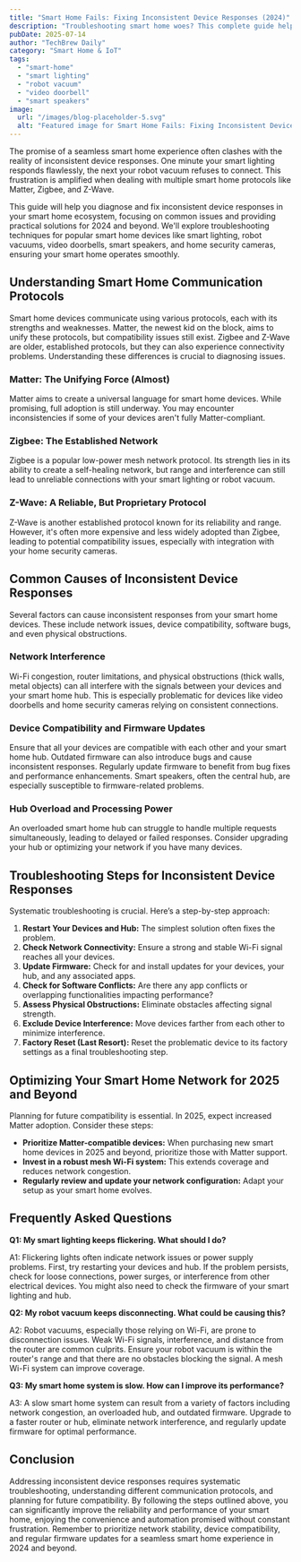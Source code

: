 ```yaml
---
title: "Smart Home Fails: Fixing Inconsistent Device Responses (2024)"
description: "Troubleshooting smart home woes? This complete guide helps diagnose & fix inconsistent responses across Matter, Zigbee & Z-Wave networks for smart lighting, robot vacuums, video doorbells & more!  Learn how to achieve seamless smart home automation today!"
pubDate: 2025-07-14
author: "TechBrew Daily"
category: "Smart Home & IoT"
tags:
  - "smart-home"
  - "smart lighting"
  - "robot vacuum"
  - "video doorbell"
  - "smart speakers"
image:
  url: "/images/blog-placeholder-5.svg"
  alt: "Featured image for Smart Home Fails: Fixing Inconsistent Device Responses (2024)"
---
```


The promise of a seamless smart home experience often clashes with the reality of inconsistent device responses.  One minute your smart lighting responds flawlessly, the next your robot vacuum refuses to connect.  This frustration is amplified when dealing with multiple smart home protocols like Matter, Zigbee, and Z-Wave.


This guide will help you diagnose and fix inconsistent device responses in your smart home ecosystem, focusing on common issues and providing practical solutions for 2024 and beyond. We'll explore troubleshooting techniques for popular smart home devices like smart lighting, robot vacuums, video doorbells, smart speakers, and home security cameras, ensuring your smart home operates smoothly.


## Understanding Smart Home Communication Protocols

Smart home devices communicate using various protocols, each with its strengths and weaknesses.  Matter, the newest kid on the block, aims to unify these protocols, but compatibility issues still exist. Zigbee and Z-Wave are older, established protocols, but they can also experience connectivity problems. Understanding these differences is crucial to diagnosing issues.

### Matter: The Unifying Force (Almost)

Matter aims to create a universal language for smart home devices. While promising, full adoption is still underway.  You may encounter inconsistencies if some of your devices aren't fully Matter-compliant.


### Zigbee: The Established Network

Zigbee is a popular low-power mesh network protocol.  Its strength lies in its ability to create a self-healing network, but range and interference can still lead to unreliable connections with your smart lighting or robot vacuum.

### Z-Wave: A Reliable, But Proprietary Protocol

Z-Wave is another established protocol known for its reliability and range. However, it's often more expensive and less widely adopted than Zigbee, leading to potential compatibility issues, especially with integration with your home security cameras.

## Common Causes of Inconsistent Device Responses

Several factors can cause inconsistent responses from your smart home devices. These include network issues, device compatibility, software bugs, and even physical obstructions.

### Network Interference

Wi-Fi congestion, router limitations, and physical obstructions (thick walls, metal objects) can all interfere with the signals between your devices and your smart home hub.  This is especially problematic for devices like video doorbells and home security cameras relying on consistent connections.

### Device Compatibility and Firmware Updates

Ensure that all your devices are compatible with each other and your smart home hub. Outdated firmware can also introduce bugs and cause inconsistent responses. Regularly update firmware to benefit from bug fixes and performance enhancements.  Smart speakers, often the central hub, are especially susceptible to firmware-related problems.

### Hub Overload and Processing Power

An overloaded smart home hub can struggle to handle multiple requests simultaneously, leading to delayed or failed responses. Consider upgrading your hub or optimizing your network if you have many devices.


## Troubleshooting Steps for Inconsistent Device Responses

Systematic troubleshooting is crucial. Here’s a step-by-step approach:

1. **Restart Your Devices and Hub:**  The simplest solution often fixes the problem.
2. **Check Network Connectivity:** Ensure a strong and stable Wi-Fi signal reaches all your devices.
3. **Update Firmware:** Check for and install updates for your devices, your hub, and any associated apps.
4. **Check for Software Conflicts:**  Are there any app conflicts or overlapping functionalities impacting performance?
5. **Assess Physical Obstructions:** Eliminate obstacles affecting signal strength.
6. **Exclude Device Interference:** Move devices farther from each other to minimize interference.
7. **Factory Reset (Last Resort):**  Reset the problematic device to its factory settings as a final troubleshooting step.

## Optimizing Your Smart Home Network for 2025 and Beyond


Planning for future compatibility is essential. In 2025, expect increased Matter adoption.  Consider these steps:

* **Prioritize Matter-compatible devices:**  When purchasing new smart home devices in 2025 and beyond, prioritize those with Matter support.
* **Invest in a robust mesh Wi-Fi system:** This extends coverage and reduces network congestion.
* **Regularly review and update your network configuration:** Adapt your setup as your smart home evolves.


## Frequently Asked Questions

**Q1: My smart lighting keeps flickering. What should I do?**

A1: Flickering lights often indicate network issues or power supply problems. First, try restarting your devices and hub. If the problem persists, check for loose connections, power surges, or interference from other electrical devices. You might also need to check the firmware of your smart lighting and hub.

**Q2:  My robot vacuum keeps disconnecting. What could be causing this?**

A2: Robot vacuums, especially those relying on Wi-Fi, are prone to disconnection issues. Weak Wi-Fi signals, interference, and distance from the router are common culprits.  Ensure your robot vacuum is within the router's range and that there are no obstacles blocking the signal. A mesh Wi-Fi system can improve coverage.

**Q3:  My smart home system is slow. How can I improve its performance?**

A3:  A slow smart home system can result from a variety of factors including network congestion, an overloaded hub, and outdated firmware. Upgrade to a faster router or hub, eliminate network interference, and regularly update firmware for optimal performance.


## Conclusion

Addressing inconsistent device responses requires systematic troubleshooting, understanding different communication protocols, and planning for future compatibility. By following the steps outlined above, you can significantly improve the reliability and performance of your smart home, enjoying the convenience and automation promised without constant frustration.  Remember to prioritize network stability, device compatibility, and regular firmware updates for a seamless smart home experience in 2024 and beyond.